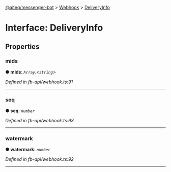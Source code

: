 [@aiteq/messenger-bot](../README.md) > [Webhook](../modules/webhook.md) > [DeliveryInfo](../interfaces/webhook.deliveryinfo.md)



# Interface: DeliveryInfo


## Properties
<a id="mids"></a>

###  mids

**●  mids**:  *`Array`.<`string`>* 

*Defined in fb-api/webhook.ts:91*





___

<a id="seq"></a>

###  seq

**●  seq**:  *`number`* 

*Defined in fb-api/webhook.ts:93*





___

<a id="watermark"></a>

###  watermark

**●  watermark**:  *`number`* 

*Defined in fb-api/webhook.ts:92*





___


